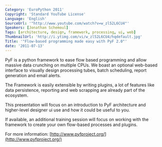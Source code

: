 ```yaml
---
Category: 'EuroPython 2011'
Copyright: 'Standard YouTube License'
Language: 'English'
SourceUrl: '"http://www.youtube.com/watch?v=w_zl52L6CU4"'
Speakers: [Jonathan Schemoul]
Tags: [architecture, design, framework, processing, ui, web]
ThumbnailUrl: 'http://i.ytimg.com/vi/w_zl52L6CU4/hqdefault.jpg'
Title: '"Flow-based programming made easy with PyF 2.0"'
date: '2011-07-13'
---
```

PyF is a python framework to ease flow based programming and allow massive
data crunching on multiple CPUs. We boast an optional web-based interface to
visually design processing tubes, batch scheduling, report generation and
email alerts.

The Framework is easily extensible by writing plugins, a lot of features like
data persistence, reporting and web scrapping are already part of the
ecosystem.

This presentation will focus on an introduction to PyF architecture and
higher-level designer ui use and how it could be useful to you.

If available, an additional training session will focus on working with the
framework to create your own flow-based processes and plugins.

For more information: [http://www.pyfproject.org/](http://www.pyfproject.org/)

